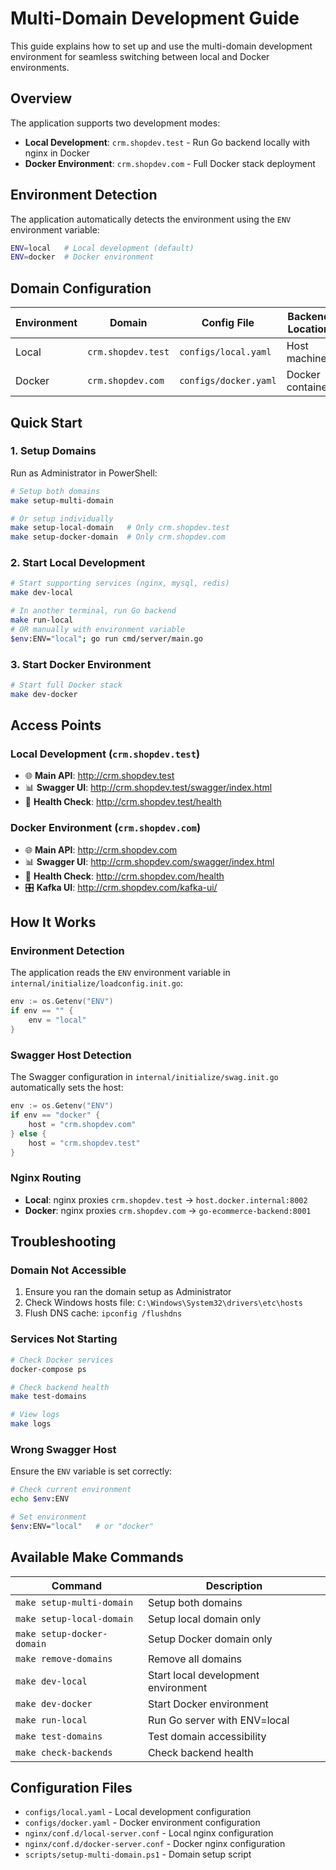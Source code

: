 # Multi-Domain Development Guide

This guide explains how to set up and use the multi-domain development environment for seamless switching between local and Docker environments.

## Overview

The application supports two development modes:

- **Local Development**: `crm.shopdev.test` - Run Go backend locally with nginx in Docker
- **Docker Environment**: `crm.shopdev.com` - Full Docker stack deployment

## Environment Detection

The application automatically detects the environment using the `ENV` environment variable:

```bash
ENV=local   # Local development (default)
ENV=docker  # Docker environment
```

## Domain Configuration

| Environment | Domain | Config File | Backend Location |
|-------------|--------|-------------|------------------|
| Local | `crm.shopdev.test` | `configs/local.yaml` | Host machine |
| Docker | `crm.shopdev.com` | `configs/docker.yaml` | Docker container |

## Quick Start

### 1. Setup Domains

Run as Administrator in PowerShell:

```bash
# Setup both domains
make setup-multi-domain

# Or setup individually
make setup-local-domain   # Only crm.shopdev.test
make setup-docker-domain  # Only crm.shopdev.com
```

### 2. Start Local Development

```bash
# Start supporting services (nginx, mysql, redis)
make dev-local

# In another terminal, run Go backend
make run-local
# OR manually with environment variable
$env:ENV="local"; go run cmd/server/main.go
```

### 3. Start Docker Environment

```bash
# Start full Docker stack
make dev-docker
```

## Access Points

### Local Development (`crm.shopdev.test`)
- 🌐 **Main API**: http://crm.shopdev.test
- 📊 **Swagger UI**: http://crm.shopdev.test/swagger/index.html
- 🏥 **Health Check**: http://crm.shopdev.test/health

### Docker Environment (`crm.shopdev.com`)
- 🌐 **Main API**: http://crm.shopdev.com
- 📊 **Swagger UI**: http://crm.shopdev.com/swagger/index.html
- 🏥 **Health Check**: http://crm.shopdev.com/health
- 🎛️ **Kafka UI**: http://crm.shopdev.com/kafka-ui/

## How It Works

### Environment Detection
The application reads the `ENV` environment variable in `internal/initialize/loadconfig.init.go`:

```go
env := os.Getenv("ENV")
if env == "" {
    env = "local"
}
```

### Swagger Host Detection
The Swagger configuration in `internal/initialize/swag.init.go` automatically sets the host:

```go
env := os.Getenv("ENV")
if env == "docker" {
    host = "crm.shopdev.com"
} else {
    host = "crm.shopdev.test"
}
```

### Nginx Routing
- **Local**: nginx proxies `crm.shopdev.test` → `host.docker.internal:8002`
- **Docker**: nginx proxies `crm.shopdev.com` → `go-ecommerce-backend:8001`

## Troubleshooting

### Domain Not Accessible
1. Ensure you ran the domain setup as Administrator
2. Check Windows hosts file: `C:\Windows\System32\drivers\etc\hosts`
3. Flush DNS cache: `ipconfig /flushdns`

### Services Not Starting
```bash
# Check Docker services
docker-compose ps

# Check backend health
make test-domains

# View logs
make logs
```

### Wrong Swagger Host
Ensure the `ENV` variable is set correctly:
```bash
# Check current environment
echo $env:ENV

# Set environment
$env:ENV="local"   # or "docker"
```

## Available Make Commands

| Command | Description |
|---------|-------------|
| `make setup-multi-domain` | Setup both domains |
| `make setup-local-domain` | Setup local domain only |
| `make setup-docker-domain` | Setup Docker domain only |
| `make remove-domains` | Remove all domains |
| `make dev-local` | Start local development environment |
| `make dev-docker` | Start Docker environment |
| `make run-local` | Run Go server with ENV=local |
| `make test-domains` | Test domain accessibility |
| `make check-backends` | Check backend health |

## Configuration Files

- `configs/local.yaml` - Local development configuration
- `configs/docker.yaml` - Docker environment configuration
- `nginx/conf.d/local-server.conf` - Local nginx configuration
- `nginx/conf.d/docker-server.conf` - Docker nginx configuration
- `scripts/setup-multi-domain.ps1` - Domain setup script
